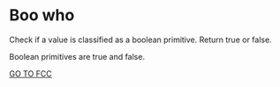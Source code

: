 <h1>Boo who</h1>

Check if a value is classified as a boolean primitive. Return true or false.

Boolean primitives are true and false.

<a href="https://www.freecodecamp.org/learn/javascript-algorithms-and-data-structures/basic-algorithm-scripting/boo-who">GO TO FCC</a>
